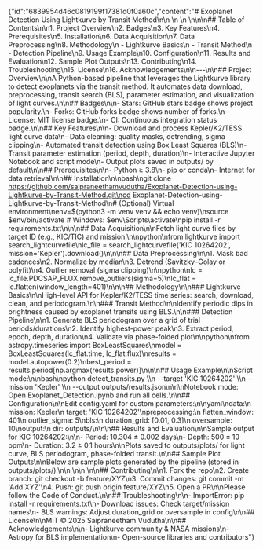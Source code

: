 {"id":"6839954d46c0819199f17381d0f0a60c","content":"# Exoplanet Detection Using Lightkurve by Transit Method\n\n
\n
\n
\n\n\n## Table of Contents\n\n1. Project Overview\n2. Badges\n3. Key Features\n4. Prerequisites\n5. Installation\n6. Data Acquisition\n7. Data Preprocessing\n8. Methodology\n - Lightkurve Basics\n - Transit Method\n - Detection Pipeline\n9. Usage Example\n10. Configuration\n11. Results and Evaluation\n12. Sample Plot Outputs\n13. Contributing\n14. Troubleshooting\n15. License\n16. Acknowledgements\n\n---\n\n## Project Overview\n\nA Python-based pipeline that leverages the Lightkurve library to detect exoplanets via the transit method. It automates data download, preprocessing, transit search (BLS), parameter estimation, and visualization of light curves.\n\n## Badges\n\n- Stars: GitHub stars badge shows project popularity.\n- Forks: GitHub forks badge shows number of forks.\n- License: MIT license badge.\n- CI: Continuous integration status badge.\n\n## Key Features\n\n- Download and process Kepler/K2/TESS light curve data\n- Data cleaning: quality masks, detrending, sigma clipping\n- Automated transit detection using Box Least Squares (BLS)\n- Transit parameter estimation (period, depth, duration)\n- Interactive Jupyter Notebook and script mode\n- Output plots saved in outputs/ by default\n\n## Prerequisites\n\n- Python ≥ 3.8\n- pip or conda\n- Internet for data retrieval\n\n## Installation\n\nbash\ngit clone https://github.com/saipraneethamvudutha/Exoplanet-Detection-using-Lightkurve-by-Transit-Method.git\ncd Exoplanet-Detection-using-Lightkurve-by-Transit-Method\n# (Optional) Virtual environment\nenv=$(python3 -m venv venv && echo venv)\nsource $env/bin/activate # Windows: $env\\Scripts\\activate\npip install -r requirements.txt\n\n\n## Data Acquisition\n\nFetch light curve files by target ID (e.g., KIC/TIC) and mission:\n\npython\nfrom lightkurve import search_lightcurvefile\nlc_file = search_lightcurvefile('KIC 10264202', mission='Kepler').download()\n\n\n## Data Preprocessing\n\n1. Mask bad cadences\n2. Normalize by median\n3. Detrend (Savitzky–Golay or polyfit)\n4. Outlier removal (sigma clipping)\n\npython\nlc = lc_file.PDCSAP_FLUX.remove_outliers(sigma=5)\nlc_flat = lc.flatten(window_length=401)\n\n\n## Methodology\n\n### Lightkurve Basics\n\nHigh-level API for Kepler/K2/TESS time series: search, download, clean, and periodogram.\n\n### Transit Method\n\nIdentify periodic dips in brightness caused by exoplanet transits using BLS.\n\n### Detection Pipeline\n\n1. Generate BLS periodogram over a grid of trial periods/durations\n2. Identify highest-power peak\n3. Extract period, epoch, depth, duration\n4. Validate via phase-folded plot\n\npython\nfrom astropy.timeseries import BoxLeastSquares\nmodel = BoxLeastSquares(lc_flat.time, lc_flat.flux)\nresults = model.autopower(0.2)\nbest_period = results.period[np.argmax(results.power)]\n\n\n## Usage Example\n\nScript mode:\n\nbash\npython detect_transits.py \\\n --target 'KIC 10264202' \\\n --mission 'Kepler' \\\n --output outputs/results.json\n\n\nNotebook mode: Open Exoplanet_Detection.ipynb and run all cells.\n\n## Configuration\n\nEdit config.yaml for custom parameters:\n\nyaml\ndata:\n mission: Kepler\n target: 'KIC 10264202'\npreprocessing:\n flatten_window: 401\n outlier_sigma: 5\nbls:\n duration_grid: [0.01, 0.3]\n oversample: 10\noutput:\n dir: outputs/\n\n\n## Results and Evaluation\n\nSample output for KIC 10264202:\n\n- Period: 10.304 ± 0.002 days\n- Depth: 500 ± 10 ppm\n- Duration: 3.2 ± 0.1 hours\n\nPlots saved to outputs/plots/ for light curve, BLS periodogram, phase-folded transit.\n\n## Sample Plot Outputs\n\nBelow are sample plots generated by the pipeline (stored in outputs/plots/):\n\n
\n\n
\n\n## Contributing\n\n1. Fork the repo\n2. Create branch: git checkout -b feature/XYZ\n3. Commit changes: git commit -m 'Add XYZ'\n4. Push: git push origin feature/XYZ\n5. Open a PR\n\nPlease follow the Code of Conduct.\n\n## Troubleshooting\n\n- ImportError: pip install -r requirements.txt\n- Download issues: Check target/mission names\n- BLS warnings: Adjust duration_grid or oversample in config\n\n## License\n\nMIT © 2025 Saipraneetham Vudutha\n\n## Acknowledgements\n\n- Lightkurve community & NASA missions\n- Astropy for BLS implementation\n- Open-source libraries and contributors"}
